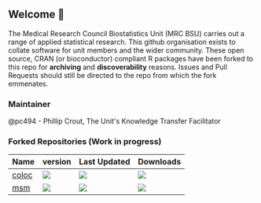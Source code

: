 ## Welcome 👋

The Medical Research Council Biostatistics Unit (MRC BSU) carries out a range of applied statistical research. This github organisation exists to collate software for unit members and the wider community. These open source, CRAN (or bioconductor) compliant R packages have been forked to this repo for **archiving** and **discoverability** reasons. Issues and Pull Requests should still be directed to the repo from which the fork emmenates.

### Maintainer
@pc494 - Phillip Crout, The Unit's Knowledge Transfer Facilitator

### Forked Repositories (Work in progress)

| Name | version | Last Updated | Downloads|
-------|---------|--------------|----------
| [coloc](https://cran.r-project.org/package=coloc) | ![](https://www.r-pkg.org/badges/version/coloc) | ![](https://www.r-pkg.org/badges/ago/coloc) | ![](https://cranlogs.r-pkg.org/badges/coloc)|
| [msm](https://cran.r-project.org/package=msm) | ![](https://www.r-pkg.org/badges/version/msm) | ![](https://www.r-pkg.org/badges/ago/msm) | ![](https://cranlogs.r-pkg.org/badges/msm)|

<!--

**Here are some ideas to get you started:**

🙋‍♀️ A short introduction - what is your organization all about?
🌈 Contribution guidelines - how can the community get involved?
👩‍💻 Useful resources - where can the community find your docs? Is there anything else the community should know?
🍿 Fun facts - what does your team eat for breakfast?
🧙 Remember, you can do mighty things with the power of [Markdown](https://docs.github.com/github/writing-on-github/getting-started-with-writing-and-formatting-on-github/basic-writing-and-formatting-syntax)
-->
